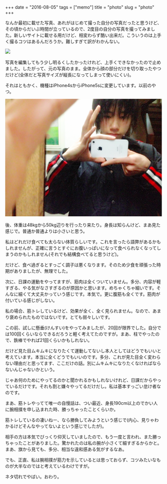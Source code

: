 +++
date = "2016-08-05"
tags =  ["memo"]
title = "photo"
slug = "photo"
+++

なんか最初に載せた写真、あれがはじめて撮った自分の写真だったと思うけど、その頃からだいぶ時間が立っているので、2度目の自分の写真を撮ってみました。新しいサイトに載せる用だけど、相変わらず酷い出来だ。こういうのは上手く撮るコツはあるんだろうか。難しすぎて訳がわかんない。

![](https://raw.githubusercontent.com/mba-hack/images/master/about/about_2016.png)

写真を編集してもう少し明るくしたかったけれど、上手くできなかったので止めました。したがって、元の写真のまま。全体から顔の部分だけを切り取ったやつだけど(全体だと写真サイズが縦長になってしまって使いにくい)。

それはともかく、機種はiPhone4sからiPhone5sに変更しています。以前のやつ。

![](https://raw.githubusercontent.com/mba-hack/images/master/about/about_2014.png)

後、体重は48kgから50kg辺りを行ったり来たり。身長は知らんけど、まあ見た感じで。普通か普通よりは小さいと思う。

私はどれだけ食べても太らない体質らしいです。これを言ったら語弊があるかもしれませんが、正確に言うとすぐにお腹いっぱいになって食べられなくなってしまうのかもしれません(それでも結構食べてると思うけど)。

だけど、食べ過ぎるとすっごく調子は悪くなります。そのため少食を頑張った時期がありましたが、無理でした。

次に、日課の運動をやってますが、筋肉は全くついていません。多分、内容が軽すぎる、やる気がなさすぎるのが原因かと思います。めちゃくちゃ細いです。そんなに細くて大丈夫かっていう感じです。本気で。更に腹筋も全くです。筋肉が付いている感じがしない。

私の場合、筋トレしているけど、効果が全く、全く見られません。なので、あまり褒められたものではないです。とても弱々しいです。

この前、試しに懸垂(けんすい)をやってみましたが、20回が限界でした。自分では100回くらいならできるだろうと軽く考えてたのですが。まあ、柱でやったので、鉄棒でやれば21回くらいかもしれない。

だけど見た目ムキムキになりたくて運動してないし本人としてはどうでもいいと考えています。本当に全くどうでもいいのです。多分、これが見た目全く変わらない理由だと思ってます、ここだけの話。別にムキムキになりたくなければならないんじゃないかという。

じゃあ何のためにやってるのかと聞かれるかもしれないけれど、日課だからやっているだけです。それも割と嫌々やってるだけだし。私は基本すっごい怠け者なのです。

まあ、筋トレやってて唯一の自慢話は、つい最近、身長190cm以上のでかい人に腕相撲を申し込まれた時、勝っちゃったことくらいか。

筋トレしているの凄いねー、なら勝負してみようという感じで(内心、見りゃわかるけどそんなやってないよという感じでしたが)。

相手の方は本気でびっくり仰天していましたので、もう一度と言われ、また勝っちゃったことがありました。驚かれたのは私の腕が小さくて細すぎるからかと。まあ、旗から見ても、多分、相当な違和感ある気がするなあ。

でも、正直、私は腕相撲が筋力を示しているとは思っておらず、コツみたいなものが大半なのではと考えているわけですが。

ネタ切れでやばい。おわり。
